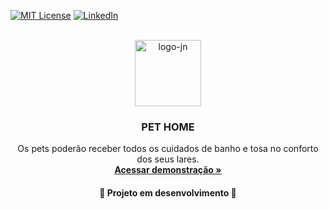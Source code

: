 [![MIT License](https://img.shields.io/github/license/othneildrew/Best-README-Template.svg?style=for-the-badge
)](https://github.com/daianezardo/pet-home/blob/main/LICENSE)
[![LinkedIn](https://img.shields.io/badge/-LinkedIn-black.svg?style=for-the-badge&logo=linkedin&colorB=555)](https://www.linkedin.com/in/daiane-zardo/)



<br />
<div align="center">
  <a href="https://magnificent-axolotl-086603.netlify.app">
    <img width="106" alt="logo-jn" src="https://user-images.githubusercontent.com/99056875/175178705-cc162173-901e-450e-9417-dda9ee9a0092.png">
  </a>
  

<br />
<div align="center">

  <h3 align="center">PET HOME</h3>

  <p align="center">
    Os pets poderão receber todos os cuidados de banho e tosa no conforto dos seus lares.
    <br />
    <a href="https://magnificent-axolotl-086603.netlify.app"><strong>Acessar demonstração »</strong></a>
  </p>

  <h4 align="center"> 
    🚧  Projeto em desenvolvimento  🚧
  </h4>
</div>
